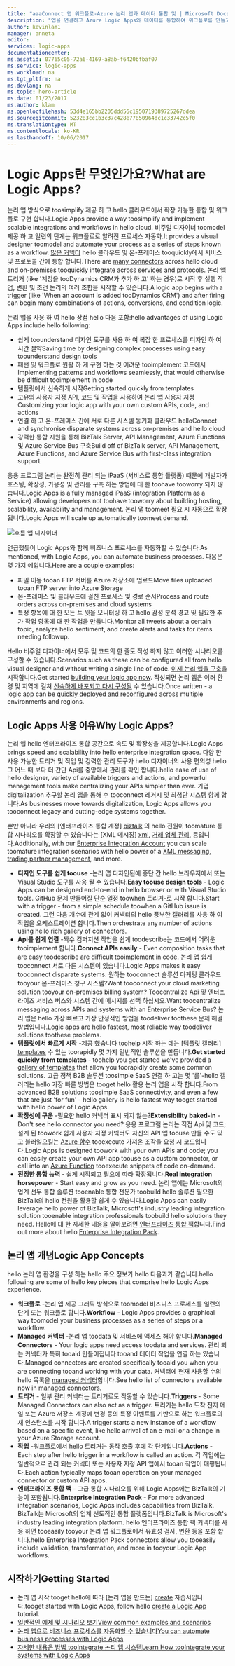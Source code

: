 ```yaml
---
title: "aaaConnect 앱 워크플로-Azure 논리 앱과 데이터 통합 및 | Microsoft Docs"
description: "앱을 연결하고 Azure Logic Apps와 데이터를 통합하여 워크플로를 만들고 프로세스를 자동화합니다."
author: kevinlam1
manager: anneta
editor: 
services: logic-apps
documentationcenter: 
ms.assetid: 07765c05-72a6-4169-a8ab-f6420bfbaf07
ms.service: logic-apps
ms.workload: na
ms.tgt_pltfrm: na
ms.devlang: na
ms.topic: hero-article
ms.date: 01/23/2017
ms.author: klam
ms.openlocfilehash: 53d4e165bb2205ddd56c1950719389725267ddea
ms.sourcegitcommit: 523283cc1b3c37c428e77850964dc1c33742c5f0
ms.translationtype: MT
ms.contentlocale: ko-KR
ms.lasthandoff: 10/06/2017
---
```

# <a name="what-are-logic-apps"></a><span data-ttu-id="77215-103">Logic Apps란 무엇인가요?</span><span class="sxs-lookup"><span data-stu-id="77215-103">What are Logic Apps?</span></span>
<span data-ttu-id="77215-104">논리 앱 방식으로 toosimplify 제공 하 고 hello 클라우드에서 확장 가능한 통합 및 워크플로 구현 합니다.</span><span class="sxs-lookup"><span data-stu-id="77215-104">Logic Apps provide a way toosimplify and implement scalable integrations and workflows in hello cloud.</span></span> <span data-ttu-id="77215-105">비주얼 디자이너 toomodel 제공 하 고 일련의 단계는 워크플로로 알려진 프로세스 자동화.</span><span class="sxs-lookup"><span data-stu-id="77215-105">It provides a visual designer toomodel and automate your process as a series of steps known as a workflow.</span></span>  <span data-ttu-id="77215-106">[많은 커넥터](../connectors/apis-list.md) hello 클라우드 및 온-프레미스 tooquickly에서 서비스 및 프로토콜 간에 통합 합니다.</span><span class="sxs-lookup"><span data-stu-id="77215-106">There are [many connectors](../connectors/apis-list.md) across hello cloud and on-premises tooquickly integrate across services and protocols.</span></span>  <span data-ttu-id="77215-107">논리 앱 트리거 (like '계정을 tooDynamics CRM가 추가 하 고' 하는 경우)로 시작 후 실행 작업, 변환 및 조건 논리의 여러 조합을 시작할 수 있습니다.</span><span class="sxs-lookup"><span data-stu-id="77215-107">A logic app begins with a trigger (like 'When an account is added tooDynamics CRM') and after firing can begin many combinations of actions, conversions, and condition logic.</span></span>

<span data-ttu-id="77215-108">논리 앱을 사용 하 여 hello 장점 hello 다음 포함:</span><span class="sxs-lookup"><span data-stu-id="77215-108">hello advantages of using Logic Apps include hello following:</span></span>  

* <span data-ttu-id="77215-109">쉽게 toounderstand 디자인 도구를 사용 하 여 복잡 한 프로세스를 디자인 하 여 시간 절약</span><span class="sxs-lookup"><span data-stu-id="77215-109">Saving time by designing complex processes using easy toounderstand design tools</span></span>
* <span data-ttu-id="77215-110">패턴 및 워크플로 원활 하 게 구현 하는 것 어려운 tooimplement 코드에서</span><span class="sxs-lookup"><span data-stu-id="77215-110">Implementing patterns and workflows seamlessly, that would otherwise be difficult tooimplement in code</span></span>
* <span data-ttu-id="77215-111">템플릿에서 신속하게 시작</span><span class="sxs-lookup"><span data-stu-id="77215-111">Getting started quickly from templates</span></span>
* <span data-ttu-id="77215-112">고유의 사용자 지정 API, 코드 및 작업을 사용하여 논리 앱 사용자 지정</span><span class="sxs-lookup"><span data-stu-id="77215-112">Customizing your logic app with your own custom APIs, code, and actions</span></span>
* <span data-ttu-id="77215-113">연결 하 고 온-프레미스 간에 서로 다른 시스템 동기화 클라우드 hello</span><span class="sxs-lookup"><span data-stu-id="77215-113">Connect and synchronise disparate systems across on-premises and hello cloud</span></span>
* <span data-ttu-id="77215-114">강력한 통합 지원을 통해 BizTalk Server, API Management, Azure Functions 및 Azure Service Bus 구축</span><span class="sxs-lookup"><span data-stu-id="77215-114">Build off of BizTalk server, API Management, Azure Functions, and Azure Service Bus with first-class integration support</span></span>

<span data-ttu-id="77215-115">응용 프로그램 논리는 완전히 관리 되는 iPaaS (서비스로 통합 플랫폼) 때문에 개발자가 호스팅, 확장성, 가용성 및 관리를 구축 하는 방법에 대 한 toohave tooworry 되지 않습니다.</span><span class="sxs-lookup"><span data-stu-id="77215-115">Logic Apps is a fully managed iPaaS (integration Platform as a Service) allowing developers not toohave tooworry about building hosting, scalability, availability and management.</span></span>  <span data-ttu-id="77215-116">논리 앱 toomeet 필요 시 자동으로 확장 됩니다.</span><span class="sxs-lookup"><span data-stu-id="77215-116">Logic Apps will scale up automatically toomeet demand.</span></span>

![흐름 앱 디자이너](media/logic-apps-what-are-logic-apps/LogicAppCapture2.png)

<span data-ttu-id="77215-118">언급했듯이 Logic Apps와 함께 비즈니스 프로세스를 자동화할 수 있습니다.</span><span class="sxs-lookup"><span data-stu-id="77215-118">As mentioned, with Logic Apps, you can automate business processes.</span></span> <span data-ttu-id="77215-119">다음은 몇 가지 예입니다.</span><span class="sxs-lookup"><span data-stu-id="77215-119">Here are a couple examples:</span></span>  

* <span data-ttu-id="77215-120">파일 이동 tooan FTP 서버를 Azure 저장소에 업로드</span><span class="sxs-lookup"><span data-stu-id="77215-120">Move files uploaded tooan FTP server into Azure Storage</span></span>
* <span data-ttu-id="77215-121">온-프레미스 및 클라우드에 걸친 프로세스 및 경로 순서</span><span class="sxs-lookup"><span data-stu-id="77215-121">Process and route orders across on-premises and cloud systems</span></span>
* <span data-ttu-id="77215-122">특정 항목에 대 한 모든 트 윗을 모니터링 하 고 hello 감성 분석 경고 및 필요한 추가 작업 항목에 대 한 작업을 만듭니다.</span><span class="sxs-lookup"><span data-stu-id="77215-122">Monitor all tweets about a certain topic, analyze hello sentiment, and create alerts and tasks for items needing followup.</span></span>

<span data-ttu-id="77215-123">Hello 비주얼 디자이너에서 모두 및 코드의 한 줄도 작성 하지 않고 이러한 시나리오를 구성할 수 있습니다.</span><span class="sxs-lookup"><span data-stu-id="77215-123">Scenarios such as these can be configured all from hello visual designer and without writing a single line of code.</span></span> <span data-ttu-id="77215-124">[이제 논리 앱을 구축][create]을 시작합니다.</span><span class="sxs-lookup"><span data-stu-id="77215-124">Get started [building your logic app now][create].</span></span>  <span data-ttu-id="77215-125">작성되면 논리 앱은 여러 환경 및 지역에 걸쳐 [신속하게 배포되고 다시 구성될](../logic-apps/logic-apps-create-deploy-template.md) 수 있습니다.</span><span class="sxs-lookup"><span data-stu-id="77215-125">Once written - a logic app can be [quickly deployed and reconfigured](../logic-apps/logic-apps-create-deploy-template.md) across multiple environments and regions.</span></span>

## <a name="why-logic-apps"></a><span data-ttu-id="77215-126">Logic Apps 사용 이유</span><span class="sxs-lookup"><span data-stu-id="77215-126">Why Logic Apps?</span></span>
<span data-ttu-id="77215-127">논리 앱 hello 엔터프라이즈 통합 공간으로 속도 및 확장성을 제공합니다.</span><span class="sxs-lookup"><span data-stu-id="77215-127">Logic Apps brings speed and scalability into hello enterprise integration space.</span></span>  <span data-ttu-id="77215-128">다양 한 사용 가능한 트리거 및 작업 및 강력한 관리 도구가 hello 디자이너의 사용 편의성 hello 그 어느 때 보다 더 간단 Api를 중앙에서 관리를 확인 합니다.</span><span class="sxs-lookup"><span data-stu-id="77215-128">hello ease of use of hello designer, variety of available triggers and actions, and powerful management tools make centralizing your APIs simpler than ever.</span></span>  <span data-ttu-id="77215-129">기업 digitalization 추구할 논리 앱을 통해 수 tooconnect 레거시 및 최첨단 시스템 함께 합니다.</span><span class="sxs-lookup"><span data-stu-id="77215-129">As businesses move towards digitalization, Logic Apps allows you tooconnect legacy and cutting-edge systems together.</span></span>

<span data-ttu-id="77215-130">뿐만 아니라 우리의 [엔터프라이즈 통합 계정] [ biztalk] 의 hello 전원이 toomature 통합 시나리오를 확장할 수 있습니다는 [XML 메시징] [ xml], [거래 업체 관리][tpm], 등입니다.</span><span class="sxs-lookup"><span data-stu-id="77215-130">Additionally, with our [Enterprise Integration Account][biztalk] you can scale toomature integration scenarios with hello power of a [XML messaging][xml], [trading partner management][tpm], and more.</span></span>

* <span data-ttu-id="77215-131">**디자인 도구를 쉽게 toouse** -논리 앱 디자인된에 종단 간 hello 브라우저에서 또는 Visual Studio 도구를 사용 될 수 있습니다.</span><span class="sxs-lookup"><span data-stu-id="77215-131">**Easy toouse design tools** - Logic Apps can be designed end-to-end in hello browser or with Visual Studio tools.</span></span> <span data-ttu-id="77215-132">GitHub 문제 만들어질 단순 일정 toowhen 트리거-로 시작 합니다.</span><span class="sxs-lookup"><span data-stu-id="77215-132">Start with a trigger - from a simple schedule toowhen a GitHub issue is created.</span></span> <span data-ttu-id="77215-133">그런 다음 개수에 관계 없이 커넥터의 hello 풍부한 갤러리를 사용 하 여 작업을 오케스트레이션 합니다.</span><span class="sxs-lookup"><span data-stu-id="77215-133">Then orchestrate any number of actions using hello rich gallery of connectors.</span></span>
* <span data-ttu-id="77215-134">**Api를 쉽게 연결** -짝수 컴퍼지션 작업을 쉽게 toodescribe는 코드에서 어려운 tooimplement 합니다.</span><span class="sxs-lookup"><span data-stu-id="77215-134">**Connect APIs easily** - Even composition tasks that are easy toodescribe are difficult tooimplement in code.</span></span> <span data-ttu-id="77215-135">논리 앱 쉽게 tooconnect 서로 다른 시스템이 있습니다.</span><span class="sxs-lookup"><span data-stu-id="77215-135">Logic Apps makes it easy tooconnect disparate systems.</span></span> <span data-ttu-id="77215-136">원하는 tooconnect 솔루션 마케팅 클라우드 tooyour 온-프레미스 청구 시스템?</span><span class="sxs-lookup"><span data-stu-id="77215-136">Want tooconnect your cloud marketing solution tooyour on-premises billing system?</span></span> <span data-ttu-id="77215-137">Toocentralize Api 및 엔터프라이즈 서비스 버스와 시스템 간에 메시지를 선택 하십시오.</span><span class="sxs-lookup"><span data-stu-id="77215-137">Want toocentralize messaging across APIs and systems with an Enterprise Service Bus?</span></span> <span data-ttu-id="77215-138">논리 앱은 hello 가장 빠르고 가장 안정적인 방법을 toodeliver toothese 문제 해결 방법입니다.</span><span class="sxs-lookup"><span data-stu-id="77215-138">Logic apps are hello fastest, most reliable way toodeliver solutions toothese problems.</span></span>
* <span data-ttu-id="77215-139">**템플릿에서 빠르게 시작** -제공 했습니다 toohelp 시작 하는 데는 [템플릿 갤러리] [ templates] 수 있는 toorapidly 몇 가지 일반적인 솔루션을 만듭니다.</span><span class="sxs-lookup"><span data-stu-id="77215-139">**Get started quickly from templates** - toohelp you get started we've provided a [gallery of templates][templates] that allow you toorapidly create some common solutions.</span></span> <span data-ttu-id="77215-140">고급 정책 B2B 솔루션 toosimple SaaS 연결 하 고는 몇 '를'-hello 갤러리는 hello 가장 빠른 방법은 tooget hello 활용 논리 앱을 시작 합니다.</span><span class="sxs-lookup"><span data-stu-id="77215-140">From advanced B2B solutions toosimple SaaS connectivity, and even a few that are just 'for fun' - hello gallery is hello fastest way tooget started with hello power of Logic Apps.</span></span>
* <span data-ttu-id="77215-141">**확장성에 구운** -필요한 hello 커넥터 표시 되지 않는?</span><span class="sxs-lookup"><span data-stu-id="77215-141">**Extensibility baked-in** - Don't see hello connector you need?</span></span> <span data-ttu-id="77215-142">응용 프로그램 논리는 직접 Api 및 코드; 설계 된 toowork 쉽게 사용자 지정 커넥터도 자신의 API 앱 toouse 만들 수도 있고 불러일으킬는 [Azure 함수](https://functions.azure.com) tooexecute 가져온 조각을 요청 시 코드입니다.</span><span class="sxs-lookup"><span data-stu-id="77215-142">Logic Apps is designed toowork with your own APIs and code; you can easily create your own API app toouse as a custom connector, or call into an [Azure Function](https://functions.azure.com) tooexecute snippets of code on-demand.</span></span> 
* <span data-ttu-id="77215-143">**진정한 통합 능력** - 쉽게 시작되고 필요에 따라 확장됩니다.</span><span class="sxs-lookup"><span data-stu-id="77215-143">**Real integration horsepower** - Start easy and grow as you need.</span></span> <span data-ttu-id="77215-144">논리 앱에는 Microsoft의 업계 선두 통합 솔루션 tooenable 통합 전문가 toobuild hello 솔루션 필요한 BizTalk의 hello 전원을 활용할 쉽게 수 있습니다.</span><span class="sxs-lookup"><span data-stu-id="77215-144">Logic Apps can easily leverage hello power of BizTalk, Microsoft's industry leading integration solution tooenable integration professionals toobuild hello solutions they need.</span></span> <span data-ttu-id="77215-145">Hello에 대 한 자세한 내용을 알아보려면 [엔터프라이즈 통합 팩](../logic-apps/logic-apps-enterprise-integration-overview.md)합니다.</span><span class="sxs-lookup"><span data-stu-id="77215-145">Find out more about hello [Enterprise Integration Pack](../logic-apps/logic-apps-enterprise-integration-overview.md).</span></span>

## <a name="logic-app-concepts"></a><span data-ttu-id="77215-146">논리 앱 개념</span><span class="sxs-lookup"><span data-stu-id="77215-146">Logic App Concepts</span></span>
<span data-ttu-id="77215-147">hello 논리 앱 환경을 구성 하는 hello 주요 정보가 hello 다음과가 같습니다.</span><span class="sxs-lookup"><span data-stu-id="77215-147">hello following are some of hello key pieces that comprise hello Logic Apps experience.</span></span> 

* <span data-ttu-id="77215-148">**워크플로** -논리 앱 제공 그래픽 방식으로 toomodel 비즈니스 프로세스를 일련의 단계 또는 워크플로 합니다.</span><span class="sxs-lookup"><span data-stu-id="77215-148">**Workflow** - Logic Apps provides a graphical way toomodel your business processes as a series of steps or a workflow.</span></span>
* <span data-ttu-id="77215-149">**Managed 커넥터** -논리 앱 toodata 및 서비스에 액세스 해야 합니다.</span><span class="sxs-lookup"><span data-stu-id="77215-149">**Managed Connectors** - Your logic apps need access toodata and services.</span></span> <span data-ttu-id="77215-150">관리 되는 커넥터가 특히 tooaid 만들어집니다 tooand 데이터 작업을 연결 하는 있습니다.</span><span class="sxs-lookup"><span data-stu-id="77215-150">Managed connectors are created specifically tooaid you when you are connecting tooand working with your data.</span></span> <span data-ttu-id="77215-151">커넥터에 현재 사용할 수의 hello 목록을 [managed 커넥터][managedapis]합니다.</span><span class="sxs-lookup"><span data-stu-id="77215-151">See hello list of connectors available now in [managed connectors][managedapis].</span></span>
* <span data-ttu-id="77215-152">**트리거** - 일부 관리 커넥터는 트리거로도 작동할 수 있습니다.</span><span class="sxs-lookup"><span data-stu-id="77215-152">**Triggers** - Some Managed Connectors can also act as a trigger.</span></span> <span data-ttu-id="77215-153">트리거는 hello 도착 전자 메일 또는 Azure 저장소 계정에 변경 등의 특정 이벤트를 기반으로 하는 워크플로의 새 인스턴스를 시작 합니다.</span><span class="sxs-lookup"><span data-stu-id="77215-153">A trigger starts a new instance of a workflow based on a specific event, like hello arrival of an e-mail or a change in your Azure Storage account.</span></span>
* <span data-ttu-id="77215-154">**작업** -워크플로에서 hello 트리거는 동작 호출 후에 각 단계입니다.</span><span class="sxs-lookup"><span data-stu-id="77215-154">**Actions** - Each step after hello trigger in a workflow is called an action.</span></span> <span data-ttu-id="77215-155">각 작업에는 일반적으로 관리 되는 커넥터 또는 사용자 지정 API 앱에서 tooan 작업이 매핑됩니다.</span><span class="sxs-lookup"><span data-stu-id="77215-155">Each action typically maps tooan operation on your managed connector or custom API apps.</span></span>
* <span data-ttu-id="77215-156">**엔터프라이즈 통합 팩** - 고급 통합 시나리오를 위해 Logic Apps에는 BizTalk의 기능이 포함됩니다.</span><span class="sxs-lookup"><span data-stu-id="77215-156">**Enterprise Integration Pack** - For more advanced integration scenarios, Logic Apps includes capabilities from BizTalk.</span></span> <span data-ttu-id="77215-157">BizTalk는 Microsoft의 업계 선도적인 통합 플랫폼입니다.</span><span class="sxs-lookup"><span data-stu-id="77215-157">BizTalk is Microsoft's industry leading integration platform.</span></span> <span data-ttu-id="77215-158">hello 엔터프라이즈 통합 팩 커넥터를 사용 하면 tooeasily tooyour 논리 앱 워크플로에서 유효성 검사, 변환 등을 포함 합니다.</span><span class="sxs-lookup"><span data-stu-id="77215-158">hello Enterprise Integration Pack connectors allow you tooeasily include validation, transformation, and more in tooyour Logic App workflows.</span></span>

## <a name="getting-started"></a><span data-ttu-id="77215-159">시작하기</span><span class="sxs-lookup"><span data-stu-id="77215-159">Getting Started</span></span>
* <span data-ttu-id="77215-160">논리 앱 시작 tooget hello에 따라 [논리 앱을 만드는] [ create] 자습서입니다.</span><span class="sxs-lookup"><span data-stu-id="77215-160">tooget started with Logic Apps, follow hello [create a Logic App][create] tutorial.</span></span>  
* [<span data-ttu-id="77215-161">일반적인 예제 및 시나리오 보기</span><span class="sxs-lookup"><span data-stu-id="77215-161">View common examples and scenarios</span></span>](../logic-apps/logic-apps-examples-and-scenarios.md)
* [<span data-ttu-id="77215-162">논리 앱으로 비즈니스 프로세스를 자동화할 수 있습니다</span><span class="sxs-lookup"><span data-stu-id="77215-162">You can automate business processes with Logic Apps</span></span>](http://channel9.msdn.com/Events/Build/2016/T694) 
* [<span data-ttu-id="77215-163">자세한 내용은 방법 tooIntegrate 논리 앱 시스템</span><span class="sxs-lookup"><span data-stu-id="77215-163">Learn How tooIntegrate your systems with Logic Apps</span></span>](http://channel9.msdn.com/Events/Build/2016/P462)

[biztalk]: logic-apps-enterprise-integration-accounts.md
[appservice]: ../app-service/app-service-value-prop-what-is.md
[create]: logic-apps-create-a-logic-app.md
[managedapis]: ../connectors/apis-list.md
[tpm]: logic-apps-enterprise-integration-accounts.md
[xml]: logic-apps-enterprise-integration-b2b.md
[templates]: logic-apps-use-logic-app-templates.md
